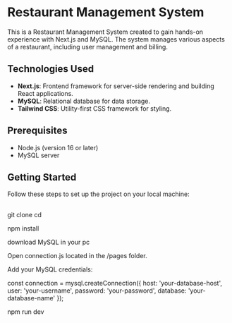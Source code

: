 # Restaurant Management System

This is a Restaurant Management System created to gain hands-on experience with Next.js and MySQL. The system manages various aspects of a restaurant, including user management and billing.

## Technologies Used
- **Next.js**: Frontend framework for server-side rendering and building React applications.
- **MySQL**: Relational database for data storage.
- **Tailwind CSS**: Utility-first CSS framework for styling.

## Prerequisites
- Node.js (version 16 or later)
- MySQL server

## Getting Started

Follow these steps to set up the project on your local machine:

##
git clone <repository-url>
cd <repository-folder>


npm install

download MySQL in your pc

Open connection.js located in the /pages folder.

Add your MySQL credentials:

const connection = mysql.createConnection({
  host: 'your-database-host',
  user: 'your-username',
  password: 'your-password',
  database: 'your-database-name'
});

npm run dev
